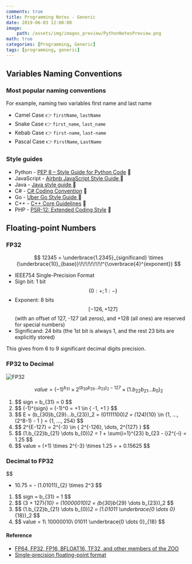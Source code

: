 ```yaml
---
comments: true
title: Programming Notes - Generic
date: 2019-06-03 12:00:00
image:
    path: /assets/img/images_preview/PythonNotesPreview.png
math: true
categories: [Programming, Generic]
tags: [programming, generic]
---
```


## Variables Naming Conventions

### Most popular naming conventions

For example, naming two variables first name and last name

* Camel Case :point_right: `firstName`, `lastName`
* Snake Case :point_right: `first_name`, `last_name`	
* Kebab Case :point_right: `first-name`, `last-name`
* Pascal Case :point_right: `FirstName`, `LastName`

### Style guides
- Python - [PEP 8 – Style Guide for Python Code](https://peps.python.org/pep-0008/) :link: 
- JavaScript - [Airbnb JavaScript Style Guide ](https://github.com/airbnb/javascript):link: 
- Java - [Java style guide ](https://www.cs.cornell.edu/courses/JavaAndDS/JavaStyle.html):link: 
- C# - [C# Coding Convention](https://docs.microsoft.com/en-us/dotnet/csharp/fundamentals/coding-style/coding-conventions) :link: 
- Go - [Uber Go Style Guide ](https://github.com/uber-go/guide/blob/master/style.md):link: 
- C++ - [C++ Core Guidelines](https://isocpp.github.io/CppCoreGuidelines/CppCoreGuidelines) :link: 
- PHP - [PSR-12: Extended Coding Style](https://www.php-fig.org/psr/psr-12/) :link: 

## Floating-point Numbers

### FP32

$$
12345 = \underbrace{1.2345}_{significand} \times {\underbrace{10}_{base}}\!\!\!\!\!\!\!^{\overbrace{4}^{exponent}}
$$

- IEEE754 Single-Precision Format 
- Sign bit: 1 bit $$ \{ 0: +; 1: - \} $$
- Exponent: 8 bits $$ [-126, +127] $$ (with an offset of 127, -127 (all zeros), and +128 (all ones) are reserved for special numbers)
- Significand: 24 bits (the 1st bit is always 1, and the rest 23 bits are explicitly stored)

This gives from 6 to 9 significant decimal digits precision.

### FP32 to Decimal

![FP32](https://upload.wikimedia.org/wikipedia/commons/thumb/d/d2/Float_example.svg/1180px-Float_example.svg.png)

$$
value = (-1)^{b_{31}} \times 2^{(b_{30}b_{29} \dots b_{23})_2 - 127} \times (1.b_{22}b_{21} \dots b_{0})_2
$$

1. \$$ sign = b_{31} = 0 $$
2. \$$ (-1)^{sign} = (-1)^0 = +1 \in \{ -1, +1 \} $$
3. \$$ E = (b_{30}b_{29}...b_{23})_2 = (01111100)_2 = (124)_{10} \in \{1, ..., (2^8-1) - 1 \} = \{1, ..., 254\} $$
4. \$$ 2^{E-127} = 2^{-3} \in \{ 2^{-126}, \dots, 2^{127} \} $$
5. \$$ (1.b_{22}b_{21} \dots b_{0})_2 = 1 + \sum_{i=1}^{23} b_{23 - i}2^{-i} = 1.25 $$
6. \$$ value = (+1) \times 2^{-3} \times 1.25 = + 0.15625 $$

### Decimal to FP32

$$
- 10.75 = - (1.01011)_{2} \times 2^3
$$

1. \$$ sign = b_{31} = 1 $$
2. \$$ (3 + 127)_{10} = (10000010)_2 = (b_{30}b_{29} \dots b_{23})_2 $$
3. \$$ (1.b_{22}b_{21} \dots b_{0})_2 = (1.01011 \underbrace{0 \dots 0}_{18})_2 $$
4. \$$ value = 1\ 10000010\ 01011 \underbrace{0 \dots 0}_{18} $$

#### Reference

- [FP64, FP32, FP16, BFLOAT16, TF32, and other members of the ZOO](https://moocaholic.medium.com/fp64-fp32-fp16-bfloat16-tf32-and-other-members-of-the-zoo-a1ca7897d407)
- [Single-precision floating-point format](https://en.wikipedia.org/wiki/Single-precision_floating-point_format)
